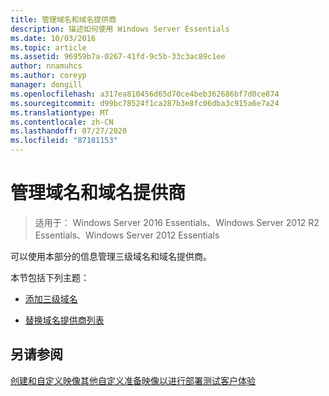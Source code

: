```yaml
---
title: 管理域名和域名提供商
description: 描述如何使用 Windows Server Essentials
ms.date: 10/03/2016
ms.topic: article
ms.assetid: 96959b7a-0267-41fd-9c5b-33c3ac89c1ee
author: nnamuhcs
ms.author: coreyp
manager: dongill
ms.openlocfilehash: a317ea810456d65d70ce4beb362686bf7d0ce874
ms.sourcegitcommit: d99bc78524f1ca287b3e8fc06dba3c915a6e7a24
ms.translationtype: MT
ms.contentlocale: zh-CN
ms.lasthandoff: 07/27/2020
ms.locfileid: "87181153"
---
```

# <a name="manage-domain-names-and-domain-name-providers"></a>管理域名和域名提供商

>适用于： Windows Server 2016 Essentials、Windows Server 2012 R2 Essentials、Windows Server 2012 Essentials

可以使用本部分的信息管理三级域名和域名提供商。

 本节包括下列主题：

-   [添加三级域名](Add-Third-Level-Domain-Names.md)

-   [替换域名提供商列表](Replace-the-List-of-Domain-Name-Providers.md)

## <a name="see-also"></a>另请参阅
 [创建和自定义映像](Creating-and-Customizing-the-Image.md)[其他自定义](Additional-Customizations.md)[准备映像以进行部署](Preparing-the-Image-for-Deployment.md)[测试客户体验](Testing-the-Customer-Experience.md)